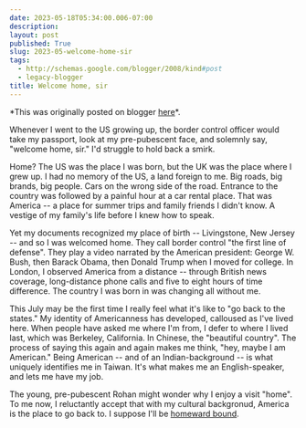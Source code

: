 ```yaml
---
date: 2023-05-18T05:34:00.006-07:00
description: 
layout: post
published: True
slug: 2023-05-welcome-home-sir
tags:
  - http://schemas.google.com/blogger/2008/kind#post
  - legacy-blogger
title: Welcome home, sir
---
```


\*This was originally posted on blogger [here](https://www.rohanprasad.org/2023/05/welcome-home-sir.html)\*.

Whenever I went to the US growing up, the border control officer would take my passport, look at my pre-pubescent face, and solemnly say, "welcome home, sir." I'd struggle to hold back a smirk.

Home? The US was the place I was born, but the UK was the place where I grew up. I had no memory of the US, a land foreign to me. Big roads, big brands, big people. Cars on the wrong side of the road. Entrance to the country was followed by a painful hour at a car rental place. That was America -- a place for summer trips and family friends I didn't know. A vestige of my family's life before I knew how to speak.  


Yet my documents recognized my place of birth -- Livingstone, New Jersey -- and so I was welcomed home. They call border control "the first line of defense". They play a video narrated by the American president: George W. Bush, then Barack Obama, then Donald Trump when I moved for college. In London, I observed America from a distance -- through British news
coverage, long-distance phone calls and five to eight hours of time
difference. The country I was born in was changing all without me.   


This July may be the first time I really feel what it's like to "go back to the states." My identity of Americanness has developed, calloused as I've lived here. When people have asked me where I'm from, I defer to where I lived last, which was Berkeley, California. In Chinese, the "beautiful country". The process of saying this again and again makes me think, "hey, maybe I am American." Being American -- and of an Indian-background -- is what uniquely identifies me in Taiwan. It's what makes me an English-speaker, and lets me have my job.

The young, pre-pubescent Rohan might wonder why I enjoy a visit "home". To me now, I reluctantly accept that with my cultural backgronud, America is the place to go back to. I suppose I'll be [homeward bound](https://youtu.be/4c87TeR7Evs).  


